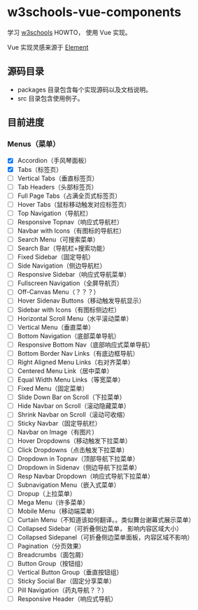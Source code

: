 # w3schools-vue-components

学习 [w3schools](https://www.w3schools.com) HOWTO， 使用 Vue 实现。

Vue 实现灵感来源于 [Element](https://github.com/ElemeFE/element)

## 源码目录

- packages 目录包含每个实现源码以及文档说明。
- src 目录包含使用例子。

## 目前进度

### Menus（菜单）

- [x] Accordion（手风琴面板）
- [x] Tabs（标签页）
- [ ] Vertical Tabs（垂直标签页）
- [ ] Tab Headers（头部标签页）
- [ ] Full Page Tabs（占满全页式标签页）
- [ ] Hover Tabs（鼠标移动触发对应标签页）
- [ ] Top Navigation（导航栏）
- [ ] Responsive Topnav（响应式导航栏）
- [ ] Navbar with Icons（有图标的导航栏）
- [ ] Search Menu（可搜索菜单）
- [ ] Search Bar（导航栏+搜索功能）
- [ ] Fixed Sidebar（固定导航）
- [ ] Side Navigation（侧边导航栏）
- [ ] Responsive Sidebar（响应式导航菜单）
- [ ] Fullscreen Navigation（全屏导航页）
- [ ] Off-Canvas Menu（？？？）
- [ ] Hover Sidenav Buttons（移动触发导航显示）
- [ ] Sidebar with Icons（有图标侧边栏）
- [ ] Horizontal Scroll Menu（水平滚动菜单）
- [ ] Vertical Menu（垂直菜单）
- [ ] Bottom Navigation（底部菜单导航）
- [ ] Responsive Bottom Nav（底部响应式菜单导航）
- [ ] Bottom Border Nav Links（有底边框导航）
- [ ] Right Aligned Menu Links（右对齐菜单）
- [ ] Centered Menu Link（居中菜单）
- [ ] Equal Width Menu Links（等宽菜单）
- [ ] Fixed Menu（固定菜单）
- [ ] Slide Down Bar on Scroll（下拉菜单）
- [ ] Hide Navbar on Scroll（滚动隐藏菜单）
- [ ] Shrink Navbar on Scroll（滚动可收缩）
- [ ] Sticky Navbar（固定导航栏）
- [ ] Navbar on Image（有图片）
- [ ] Hover Dropdowns（移动触发下拉菜单）
- [ ] Click Dropdowns（点击触发下拉菜单）
- [ ] Dropdown in Topnav（顶部导航下拉菜单）
- [ ] Dropdown in Sidenav（侧边导航下拉菜单）
- [ ] Resp Navbar Dropdown（响应式导航下拉菜单）
- [ ] Subnavigation Menu（嵌入式菜单）
- [ ] Dropup（上拉菜单）
- [ ] Mega Menu（许多菜单）
- [ ] Mobile Menu（移动端菜单）
- [ ] Curtain Menu（不知道该如何翻译。。类似舞台谢幕式展示菜单）
- [ ] Collapsed Sidebar（可折叠侧边菜单， 影响内容区域大小）
- [ ] Collapsed Sidepanel（可折叠侧边菜单面板，内容区域不影响）
- [ ] Pagination（分页效果）
- [ ] Breadcrumbs（面包屑）
- [ ] Button Group（按钮组）
- [ ] Vertical Button Group（垂直按钮组）
- [ ] Sticky Social Bar（固定分享菜单）
- [ ] Pill Navigation（药丸导航？？）
- [ ] Responsive Header（响应式导航）
